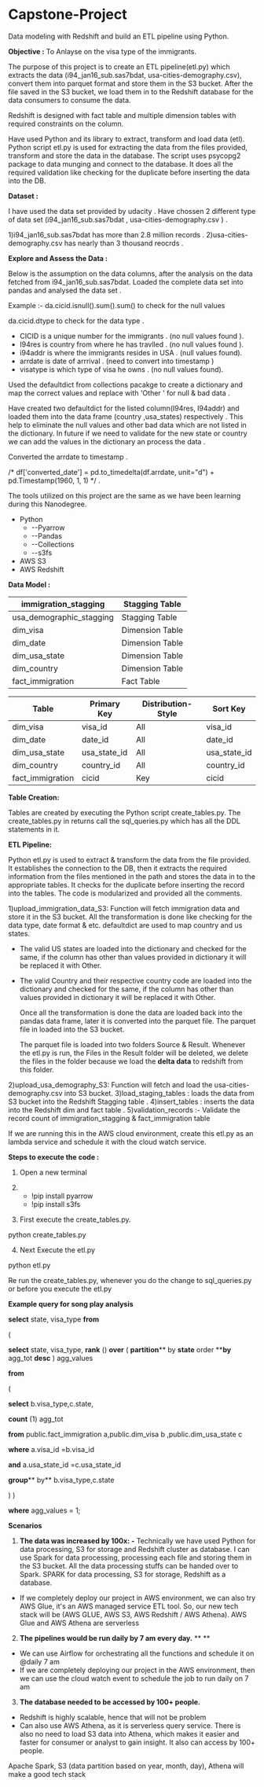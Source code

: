 # Capstone-Project
Data modeling with Redshift and build an ETL pipeline using Python.

**Objective :**  To Anlayse on the visa type of the immigrants. 

The purpose of this project is to create an ETL pipeline(etl.py) which extracts the data (i94\_jan16\_sub.sas7bdat, usa-cities-demography.csv), convert them into parquet format and store them in the S3 bucket. After the file saved in the S3 bucket, we load them in to the Redshift database for the data consumers to consume the data.

Redshift is designed with fact table and multiple dimension tables with required constraints on the column.

Have used Python and its library to extract, transform and load data (etl). Python script etl.py is used for extracting the data from the files provided, transform and store the data in the database. The script uses psycopg2 package to data munging and connect to the database. It does all the required validation like checking for the duplicate before inserting the data into the DB.

 
**Dataset :**

I have used the data set provided by udacity . Have chossen 2 different type of data set (i94\_jan16\_sub.sas7bdat , usa-cities-demography.csv ) .

   1)i94\_jan16\_sub.sas7bdat has more than 2.8 million records .
   2)usa-cities-demography.csv has nearly than 3 thousand reocrds .

**Explore and Assess the Data :**
 
 Below is the assumption on the data columns, after the analysis on the data fetched from i94\_jan16\_sub.sas7bdat.
 Loaded the complete data set into pandas and analysed the data set .

Example :- da.cicid.isnull().sum().sum() to check for the null values

   da.cicid.dtype  to check for the data type .

- CICID is a unique number for the immigrants . (no null values found ).
- I94res is country from where he has travlled . (no null values found ).
- i94addr is where the immigrants resides in USA .  (null values found).
- arrdate is date of arrrival .  (need to convert into timestamp )
- visatype is which type of visa he owns . (no null values found).

Used the defaultdict from collections pacakge to create a dictionary and map the correct values and replace with &#39;Other &#39; for null &amp; bad data .

Have created two defaultdict for the listed column(I94res, I94addr) and loaded them into the data frame (country ,usa\_states) respectively . This help to eliminate the null values and other bad data which are not listed in the dictionary. In future if we need to validate for the new state or country we can add the values in the dictionary an process the data .

Converted the arrdate to timestamp .

/\* df[&#39;converted\_date&#39;] =  pd.to\_timedelta(df.arrdate, unit=&quot;d&quot;) + pd.Timestamp(1960, 1, 1) \*/ .

The tools utilized on this project are the same as we have been learning during this Nanodegree.

-  Python
    - --Pyarrow
    - --Pandas
    - --Collections
    - --s3fs
- AWS S3
- AWS Redshift

**Data Model :**

 
| immigration\_stagging | Stagging Table |
| --- | --- |
| usa\_demographic\_stagging | Stagging Table |
| dim\_visa | Dimension Table |
| dim\_date | Dimension Table |
| dim\_usa\_state | Dimension Table |
| dim\_country | Dimension Table |
| fact\_immigration | Fact Table |

| Table | Primary Key | Distribution-Style | Sort Key |
| --- | --- | --- | --- |
| dim\_visa | visa\_id | All | visa\_id |
| dim\_date | date\_id | All | date\_id |
| dim\_usa\_state | usa\_state\_id | All | usa\_state\_id |
| dim\_country | country\_id | All | country\_id |
| fact\_immigration | cicid | Key | cicid |

**Table Creation:**

Tables are created by executing the Python script create\_tables.py. The create\_tables.py in returns call the sql\_queries.py which has all the DDL statements in it.

**ETL Pipeline:**

 Python etl.py is used to extract &amp; transform the data from the file provided. It establishes the connection to the DB, then it extracts the required information from the files mentioned in the path and stores the data in to the appropriate tables. It checks for the duplicate before inserting the record into the tables. The code is modularized and provided all the comments.

 1)upload\_immigration\_data\_S3: Function will fetch immigration data and store it in the S3 bucket. All the transformation is done like checking for the data type, date format &amp; etc. defaultdict are used to map country and us states.

  -  The valid US states are loaded into the dictionary and checked for the same, if the column has other than values provided in dictionary it will be replaced it with Other.
- The valid Country and their respective country code are loaded into the dictionary and checked for the same, if the column has other than values provided in dictionary it will be replaced it with Other.

  Once all the transformation is done the data are loaded back into the pandas data frame, later it is converted into the parquet file. The parquet file in loaded into the S3 bucket.

  The parquet file is loaded into two folders Source &amp; Result.  Whenever the etl.py is run, the Files in the Result folder will be deleted, we delete the files in the folder because we load the **delta data** to redshift from this folder.

 2)upload\_usa\_demography\_S3: Function will fetch and load the usa-cities-demography.csv into S3 bucket.
 3)load\_staging\_tables : loads  the data from S3 bucket into the Redshift Stagging table .
 4)insert\_tables : inserts the data into the Redshift dim and fact table .
 5)validation\_records :-  Validate the record count of immigration\_stagging &amp; fact\_immigration table

If we are running this in the AWS cloud environment, create this etl.py as an lambda service and schedule it with the cloud watch service.

**Steps to execute the code :**

1. Open a new terminal
2. - !pip install pyarrow
   - !pip install s3fs

3. First execute the create\_tables.py.

python create\_tables.py

4. Next Execute the etl.py

python etl.py

 
Re run the create\_tables.py, whenever you do the change to sql\_queries.py or before you execute the etl.py

**Example query for song play analysis**

**select** state, visa\_type **from**

(

**select** state, visa\_type, **rank** () **over** ( **partition**** by **state** order ****by** agg\_tot **desc** ) agg\_values

**from**

(

**select** b.visa\_type,c.state,

**count** (1) agg\_tot

**from** public.fact\_immigration a,public.dim\_visa b ,public.dim\_usa\_state c

**where** a.visa\_id =b.visa\_id

**and** a.usa\_state\_id =c.usa\_state\_id

**group**** by** b.visa\_type,c.state

) )

**where** agg\_values = 1;



**Scenarios**

1. **The data was increased by 100x: -** Technically we have used Python for data processing, S3 for storage and Redshift cluster as database. I can use Spark for data processing, processing each file and storing them in the S3 bucket. All the data processing stuffs can be handed over to Spark.  SPARK for data processing, S3 for storage, Redshift as a database.
- If we completely deploy our project in AWS environment, we can also try AWS Glue, it&#39;s an AWS managed service ETL tool. So, our new tech stack will be (AWS GLUE, AWS S3, AWS Redshift / AWS Athena). AWS Glue and AWS Athena are serverless

2. **The pipelines would be run daily by 7 am every day.**  ** **

- We can use Airflow for orchestrating all the functions and schedule it on @daily 7 am
- If we are completely deploying our project in the AWS environment, then we can use the cloud watch event to schedule the job to run daily on 7 am

3. **The database needed to be accessed by 100+ people.**

- Redshift is highly scalable, hence that will not be problem
- Can also use AWS Athena, as it is serverless query service. There is also no need to load         S3 data into Athena, which makes it easier and faster for consumer or analyst to gain insight. It also can access by 100+ people.

Apache Spark, S3 (data partition based on year, month, day), Athena will make a good tech stack
